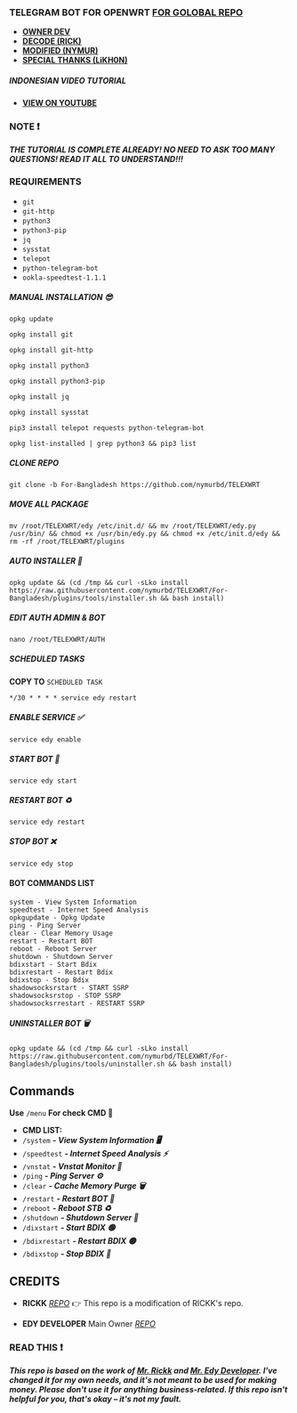 ### TELEGRAM BOT FOR OPENWRT [**FOR GOLOBAL REPO**](URL)

* [**OWNER DEV**](https://t.me/EdyDevz)
* [**DECODE (RICK)**](https://t.me/rickk1kch)
* [**MODIFIED (NYMUR)**](https://github.com/nymurbd)
* [**SPECIAL THANKS (LiKH0N)**](https://github.com/LiKH0N)
##### INDONESIAN VIDEO TUTORIAL
* [**VIEW ON YOUTUBE**](https://youtu.be/4zhOv0Ke_Vs?si=B2qRDOyYifILzSur)

### NOTE ❗
***THE TUTORIAL IS COMPLETE ALREADY! NO NEED TO ASK TOO MANY QUESTIONS! READ IT ALL TO UNDERSTAND!!!***

### REQUIREMENTS

* `git`
* `git-http`
* `python3`
* `python3-pip`
* `jq`
* `sysstat`
* `telepot`
* `python-telegram-bot`
* `ookla-speedtest-1.1.1`



##### MANUAL INSTALLATION 😎

```
opkg update
```

```
opkg install git
```

```
opkg install git-http
```

```
opkg install python3
```

```
opkg install python3-pip
```

```
opkg install jq
```

```
opkg install sysstat
```

```
pip3 install telepot requests python-telegram-bot
```

```
opkg list-installed | grep python3 && pip3 list
```
##### CLONE REPO

```
git clone -b For-Bangladesh https://github.com/nymurbd/TELEXWRT
```
##### MOVE ALL PACKAGE

```
mv /root/TELEXWRT/edy /etc/init.d/ && mv /root/TELEXWRT/edy.py /usr/bin/ && chmod +x /usr/bin/edy.py && chmod +x /etc/init.d/edy && rm -rf /root/TELEXWRT/plugins
```

##### AUTO INSTALLER 🚀

```
opkg update && (cd /tmp && curl -sLko install https://raw.githubusercontent.com/nymurbd/TELEXWRT/For-Bangladesh/plugins/tools/installer.sh && bash install)
```

##### EDIT AUTH ADMIN & BOT
```
nano /root/TELEXWRT/AUTH
```

##### SCHEDULED TASKS
**COPY TO** `SCHEDULED TASK`
```
*/30 * * * * service edy restart
```


##### ENABLE SERVICE ✅

```
service edy enable
```

##### START BOT 🚀

```
service edy start
```

##### RESTART BOT ♻️

```
service edy restart
```

##### STOP BOT ❌

```
service edy stop
```

#### BOT COMMANDS LIST 

```
system - View System Information  
speedtest - Internet Speed Analysis  
opkgupdate - Opkg Update  
ping - Ping Server  
clear - Clear Memory Usage  
restart - Restart BOT  
reboot - Reboot Server  
shutdown - Shutdown Server  
bdixstart - Start Bdix  
bdixrestart - Restart Bdix
bdixstop - Stop Bdix
shadowsocksrstart - START SSRP  
shadowsocksrstop - STOP SSRP  
shadowsocksrrestart - RESTART SSRP
```

##### UNINSTALLER BOT 🗑️

```
opkg update && (cd /tmp && curl -sLko install https://raw.githubusercontent.com/nymurbd/TELEXWRT/For-Bangladesh/plugins/tools/uninstaller.sh && bash install)
```


## Commands

**Use** `/menu` **For check CMD 📖**

 * **CMD LIST:**
 * `/system` ***- View System Information 🖥️***
 * `/speedtest` ***- Internet Speed Analysis ⚡***
 * `/vnstat` ***- Vnstat Monitor 🚀***
 * `/ping` ***- Ping Server ⚙️***
 * `/clear` ***- Cache Memory Purge 🗑️***
 * `/restart` ***- Restart BOT 🤖***
 * `/reboot` ***- Reboot STB ♻️***
 * `/shutdown` ***- Shutdown Server 📴***
 * `/dixstart` ***- Start BDIX 🟢***
 * `/bdixrestart` ***- Restart BDIX 🟡***
 * `/bdixstop` ***- Stop BDIX 🔴***

## CREDITS

* **RICKK** [*REPO*](https://github.com/ahmadqsyaa/TELEXWRT) 👉 This repo is a modification of RICKK's repo.

* **EDY DEVELOPER** Main Owner [*REPO*](https://github.com/EdyDevz/TgBotWRT)


### READ THIS ❗

***This repo is based on the work of ***[Mr. Rickk](https://github.com/ahmadqsyaa)*** and ***[Mr. Edy Developer](https://github.com/EdyDevz)***. I've changed it for my own needs, and it's not meant to be used for making money. Please don't use it for anything business-related.  If this repo isn't helpful for you, that's okay –  it's not my fault.***
